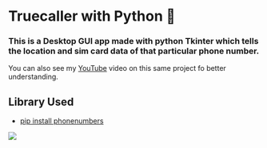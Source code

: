 # Truecaller with Python 📱

### This is a Desktop GUI app made with python Tkinter which tells the location and sim card data of that particular phone number.

You can also see my [YouTube](https://youtu.be/48xqzyYFwng) video on this same project fo better understanding.

## Library Used

- [ pip install phonenumbers](https://pypi.org/project/phonenumbers/)

![](https://ik.imagekit.io/tfme5aczhhf/images-for-github/truecall_d2RtHJEnoi.PNG)

